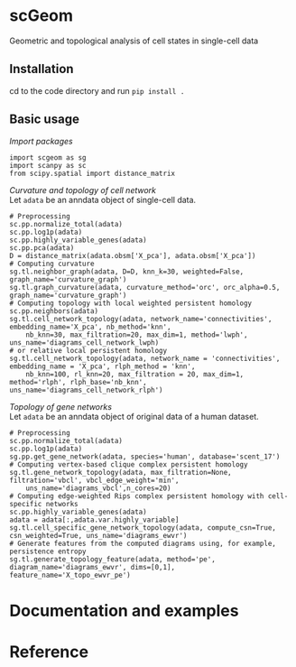 # scGeom
Geometric and topological analysis of cell states in single-cell data

## Installation
cd to the code directory and run `pip install .`

## Basic usage

_Import packages_
```
import scgeom as sg
import scanpy as sc
from scipy.spatial import distance_matrix
```
_Curvature and topology of cell network_ \
Let `adata` be an anndata object of single-cell data.
```
# Preprocessing
sc.pp.normalize_total(adata)
sc.pp.log1p(adata)
sc.pp.highly_variable_genes(adata)
sc.pp.pca(adata)
D = distance_matrix(adata.obsm['X_pca'], adata.obsm['X_pca'])
# Computing curvature
sg.tl.neighbor_graph(adata, D=D, knn_k=30, weighted=False, graph_name='curvature_graph')
sg.tl.graph_curvature(adata, curvature_method='orc', orc_alpha=0.5, graph_name='curvature_graph')
# Computing topology with local weighted persistent homology
sc.pp.neighbors(adata)
sg.tl.cell_network_topology(adata, network_name='connectivities', embedding_name='X_pca', nb_method='knn',
    nb_knn=30, max_filtration=20, max_dim=1, method='lwph', uns_name='diagrams_cell_network_lwph)
# or relative local persistent homology
sg.tl.cell_network_topology(adata, network_name = 'connectivities', embedding_name = 'X_pca', rlph_method = 'knn',
    nb_knn=100, rl_knn=20, max_filtration = 20, max_dim=1, method='rlph', rlph_base='nb_knn', uns_name='diagrams_cell_network_rlph')
```

_Topology of gene networks_ \
Let `adata` be an anndata object of original data of a human dataset.
```
# Preprocessing
sc.pp.normalize_total(adata)
sc.pp.log1p(adata)
sg.pp.get_gene_network(adata, species='human', database='scent_17')
# Computing vertex-based clique complex persistent homology
sg.tl.gene_network_topology(adata, max_filtration=None, filtration='vbcl', vbcl_edge_weight='min', 
    uns_name='diagrams_vbcl',n_cores=20)
# Computing edge-weighted Rips complex persistent homology with cell-specific networks
sc.pp.highly_variable_genes(adata)
adata = adata[:,adata.var.highly_variable]
sg.tl.cell_specific_gene_network_topology(adata, compute_csn=True, csn_weighted=True, uns_name='diagrams_ewvr')
# Generate features from the computed diagrams using, for example, persistence entropy
sg.tl.generate_topology_feature(adata, method='pe', diagram_name='diagrams_ewvr', dims=[0,1], feature_name='X_topo_ewvr_pe')
```

# Documentation and examples

# Reference


